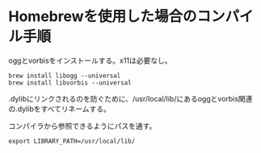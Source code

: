 ﻿# Homebrewを使用した場合のコンパイル手順

oggとvorbisをインストールする。x11は必要なし。

```
brew install libogg --universal
brew install libvorbis --universal
```

.dylibにリンクされるのを防ぐために、/usr/local/lib/にあるoggとvorbis関連の.dylibをすべてリネームする。

コンパイラから参照できるようにパスを通す。

```
export LIBRARY_PATH=/usr/local/lib/
```

